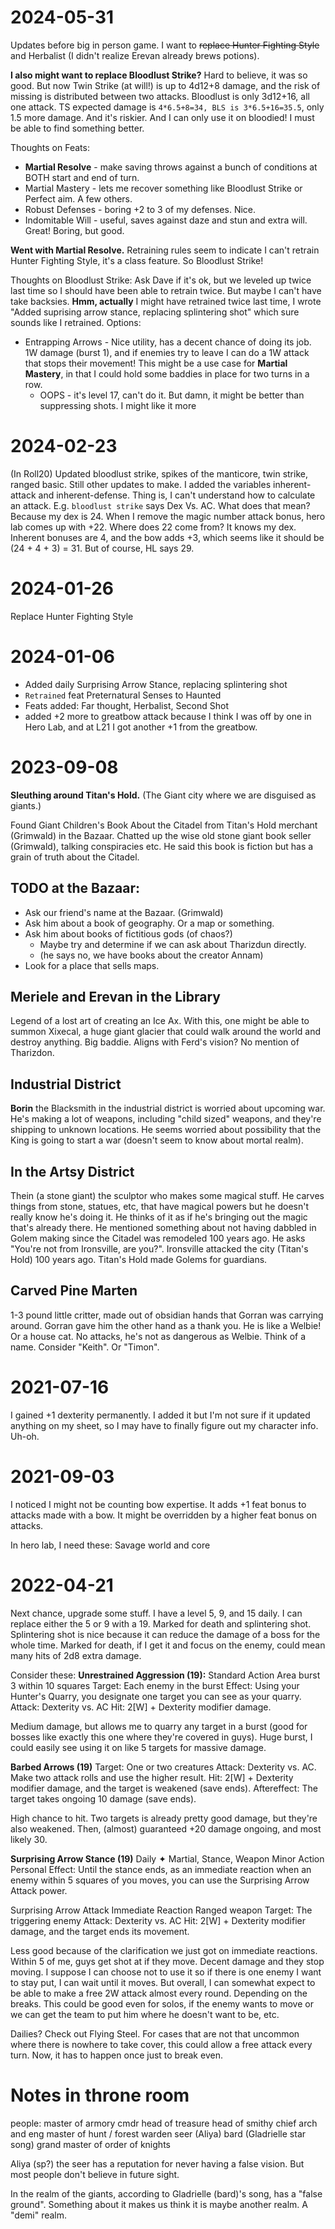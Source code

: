 2024-05-31
==========
Updates before big in person game. 
I want to ~~replace Hunter Fighting Style~~ and Herbalist (I didn't realize Erevan already brews potions).

**I also might want to replace Bloodlust Strike?** Hard to believe, it was so good. But now Twin Strike (at will!) is up to 4d12+8 damage, and the risk of missing is distributed between two attacks. Bloodlust is only 3d12+16, all one attack. TS expected damage is `4*6.5+8=34, BLS is 3*6.5+16=35.5`, only 1.5 more damage. And it's riskier. And I can only use it on bloodied! I must be able to find something better.

Thoughts on Feats:
* **Martial Resolve** - make saving throws against a bunch of conditions at BOTH start and end of turn. 
* Martial Mastery - lets me recover something like Bloodlust Strike or Perfect aim. A few others.
* Robust Defenses - boring +2 to 3 of my defenses. Nice.
* Indomitable Will - useful, saves against daze and stun and extra will. Great! Boring, but good.

**Went with Martial Resolve.**
Retraining rules seem to indicate I can't retrain Hunter Fighting Style, it's a class feature. So Bloodlust Strike!

Thoughts on Bloodlust Strike:
Ask Dave if it's ok, but we leveled up twice last time so I should have been able to retrain twice. But maybe I can't have take backsies. **Hmm, actually** I might have retrained twice last time, I wrote "Added suprising arrow stance, replacing splintering shot" which sure sounds like I retrained. 
Options:
* Entrapping Arrows - Nice utility, has a decent chance of doing its job. 1W damage (burst 1), and if enemies try to leave I can do a 1W attack that stops their movement! This might be a use case for **Martial Mastery**, in that I could hold some baddies in place for two turns in a row.
  * OOPS - it's level 17, can't do it. But damn, it might be better than suppressing shots. I might like it more


2024-02-23
==========
(In Roll20) Updated bloodlust strike, spikes of the manticore, twin strike, ranged basic.
Still other updates to make. I added the variables inherent-attack and inherent-defense. Thing is, I can't understand how to calculate an attack. E.g. `bloodlust strike` says Dex Vs. AC. What does that mean? Because my dex is 24. When I remove the magic number attack bonus, hero lab comes up with +22. Where does 22 come from? It knows my dex. Inherent bonuses are 4, and the bow adds +3, which seems like it should be (24 + 4 + 3) = 31. But of course, HL says 29. 

2024-01-26
==========
Replace Hunter Fighting Style

2024-01-06
==========
* Added daily Surprising Arrow Stance, replacing splintering shot
* `Retrained` feat Preternatural Senses to Haunted
* Feats added: Far thought, Herbalist, Second Shot
* added +2 more to greatbow attack because I think I was off by one in Hero Lab, and at L21 I got another +1 from the greatbow.

2023-09-08
==========
**Sleuthing around Titan's Hold.**
(The Giant city where we are disguised as giants.)

Found Giant Children's Book About the Citadel from Titan's Hold merchant (Grimwald) in the Bazaar. Chatted up the wise old stone giant book seller (Grimwald), talking conspiracies etc. He said this book is fiction but has a grain of truth about the Citadel.

TODO at the Bazaar:
-------------------
- Ask our friend's name at the Bazaar. (Grimwald)
- Ask him about a book of geography. Or a map or something. 
- Ask him about books of fictitious gods (of chaos?)
  - Maybe try and determine if we can ask about Tharizdun directly.
  - (he says no, we have books about the creator Annam) 
- Look for a place that sells maps.

Meriele and Erevan in the Library
---------------------------------
Legend of a lost art of creating an Ice Ax.
With this, one might be able to summon Xixecal, a huge giant glacier that could walk around the world and destroy anything. Big baddie. Aligns with Ferd's vision?
No mention of Tharizdon.

Industrial District
-------------------
**Borin** the Blacksmith in the industrial district is worried about upcoming war. He's making a lot of weapons, including "child sized" weapons, and they're shipping to unknown locations. He seems worried about possibility that the King is going to start a war (doesn't seem to know about mortal realm).

In the Artsy District
---------------------
Thein (a stone giant) the sculptor who makes some magical stuff. He carves things from stone, statues, etc, that have magical powers but he doesn't really know he's doing it. He thinks of it as if he's bringing out the magic that's already there.
He mentioned something about not having dabbled in Golem making since the Citadel was remodeled 100 years ago.
He asks "You're not from Ironsville, are you?". Ironsville attacked the city (Titan's Hold) 100 years ago. Titan's Hold made Golems for guardians.

Carved Pine Marten
------------------
1-3 pound little critter, made out of obsidian hands that Gorran was carrying around. Gorran gave him the other hand as a thank you.
He is like a Welbie!
Or a house cat. No attacks, he's not as dangerous as Welbie. 
Think of a name. Consider "Keith". Or "Timon".


2021-07-16
==========
I gained +1 dexterity permanently. I added it but I'm not sure if it updated anything
on my sheet, so I may have to finally figure out my character info. Uh-oh.

2021-09-03
==========
I noticed I might not be counting bow expertise. It adds +1 feat bonus to attacks made with a bow. It might be overridden by a higher feat bonus on attacks.

In hero lab, I need these:
Savage world and core

2022-04-21
==========
Next chance, upgrade some stuff.
I have a level 5, 9, and 15 daily. I can replace either the 5 or 9 with a 19. Marked for death and splintering shot. 
Splintering shot is nice because it can reduce the damage of a boss for the whole time.
Marked for death, if I get it and focus on the enemy, could mean many hits of 2d8 extra damage.

Consider these:
**Unrestrained Aggression (19):**
Standard Action      Area burst 3 within 10 squares
Target: Each enemy in the burst
Effect: Using your Hunter's Quarry, you designate one target you can see as your quarry.
Attack: Dexterity vs. AC
Hit: 2[W] + Dexterity modifier damage.

Medium damage, but allows me to quarry any target in a burst (good for bosses like exactly
this one where they're covered in guys). Huge burst, I could easily see using it
on like 5 targets for massive damage.

**Barbed Arrows (19)**
Target: One or two creatures
Attack: Dexterity vs. AC. Make two attack rolls and use the higher result.
Hit: 2[W] + Dexterity modifier damage, and the target is weakened (save ends).
Aftereffect: The target takes ongoing 10 damage (save ends).

High chance to hit. Two targets is already pretty good damage, but they're also weakened.
Then, (almost) guaranteed +20 damage ongoing, and most likely 30.

**Surprising Arrow Stance (19)**
Daily   ✦     Martial, Stance, Weapon
Minor Action      Personal
Effect: Until the stance ends, as an immediate reaction when an enemy within 5 squares of you moves, you can use the Surprising Arrow Attack power.

Surprising Arrow Attack
Immediate Reaction      Ranged weapon
Target: The triggering enemy
Attack: Dexterity vs. AC
Hit: 2[W] + Dexterity modifier damage, and the target ends its movement.

Less good because of the clarification we just got on immediate reactions.
Within 5 of me, guys get shot at if they move. Decent damage and they stop moving. I suppose I can choose not to use it
so if there is one enemy I want to stay put, I can wait until it moves. But overall, I can somewhat expect
to be able to make a free 2W attack almost every round. Depending on the breaks.
This could be good even for solos, if the enemy wants to move or we can get the team to put him where he doesn't want to be, etc.

Dailies? 
Check out Flying Steel. For cases that are not that uncommon where there is nowhere to take cover, this could allow a free attack every turn. Now, it has to happen once just to break even. 

Notes in throne room
====================

people:
master of armory
cmdr
head of treasure
head of smithy
chief arch and eng
master of hunt / forest warden
seer (Aliya)
bard (Gladrielle star song)
grand master of order of knights

Aliya (sp?) the seer has a reputation for never having a false vision. But most people don't believe in future sight. 

In the realm of the giants, according to Gladrielle (bard)'s song, has a "false ground". Something about it makes us think it is maybe another realm. A "demi" realm. 